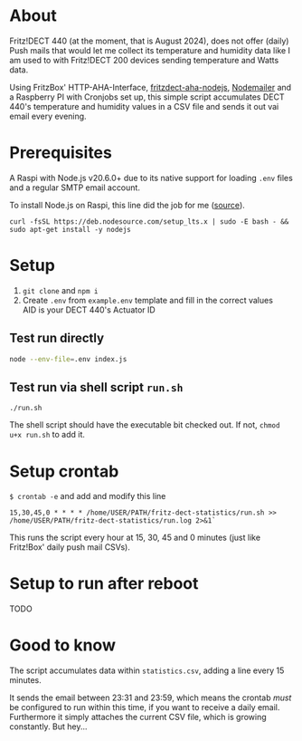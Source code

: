 # About
Fritz!DECT 440 (at the moment, that is August 2024), does not offer (daily) Push mails that would let me collect its temperature and humidity data like I am used to with Fritz!DECT 200 devices sending temperature and Watts data.

Using FritzBox' HTTP-AHA-Interface, [fritzdect-aha-nodejs](https://github.com/foxthefox/fritzdect-aha-nodejs), [Nodemailer](https://nodemailer.com/) and a Raspberry PI with Cronjobs set up, this simple script accumulates DECT 440's temperature and humidity values in a CSV file and sends it out vai email every evening.

# Prerequisites
A Raspi with Node.js v20.6.0+ due to its native support for loading `.env` files and a regular SMTP email account.

To install Node.js on Raspi, this line did the job for me ([source](https://gist.github.com/stonehippo/f4ef8446226101e8bed3e07a58ea512a#install-with-apt-using-nodesource-binary-distribution)).
```
curl -fsSL https://deb.nodesource.com/setup_lts.x | sudo -E bash - && sudo apt-get install -y nodejs
```

# Setup
1. `git clone` and `npm i`
2. Create `.env` from `example.env` template and fill in the correct values  
AID is your DECT 440's Actuator ID

## Test run directly
```bash
node --env-file=.env index.js
```

## Test run via shell script `run.sh`
```
./run.sh
```
The shell script should have the executable bit checked out. If not, `chmod u+x run.sh` to add it.

# Setup crontab
`$ crontab -e` and add and modify this line
```
15,30,45,0 * * * * /home/USER/PATH/fritz-dect-statistics/run.sh >> /home/USER/PATH/fritz-dect-statistics/run.log 2>&1`
```
This runs the script every hour at 15, 30, 45 and 0 minutes (just like Fritz!Box' daily push mail CSVs).

# Setup to run after reboot
TODO

# Good to know
The script accumulates data within `statistics.csv`, adding a line every 15 minutes. 

It sends the email between 23:31 and 23:59, which means the crontab _must_ be configured to run within this time, if you want to receive a daily email. Furthermore it simply attaches the current CSV file, which is growing constantly. But hey...
